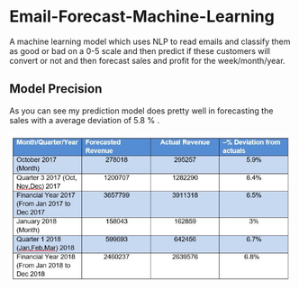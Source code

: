 # Email-Forecast-Machine-Learning
A machine learning model which uses NLP to read emails and classify them as good or bad on a 0-5 scale and then predict if these customers will convert or not and then forecast sales and profit for the week/month/year.
## Model Precision
As you can see my prediction model does pretty well in forecasting the sales with a average deviation of 5.8 % .

<img src="/forecast.JPG" width="500"/>
